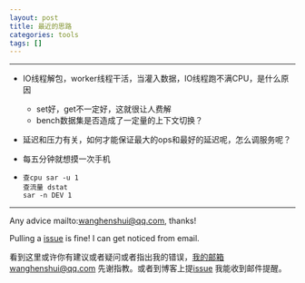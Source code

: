 ```yaml
---
layout: post
title: 最近的思路
categories: tools
tags: []
---
```

  

---

- IO线程解包，worker线程干活，当灌入数据，IO线程跑不满CPU，是什么原因

  - set好，get不一定好，这就很让人费解
  - bench数据集是否造成了一定量的上下文切换？

- 延迟和压力有关，如何才能保证最大的ops和最好的延迟呢，怎么调服务呢？

- 每五分钟就想摸一次手机

- ``` prettyprint
  查cpu sar -u 1
  查流量 dstat
  sar -n DEV 1
  ```

---

Any advice mailto:wanghenshui@qq.com, thanks! 

Pulling a [issue](https://github.com/wanghenshui/wanghenshui.github.io/issues/new) is fine! I can get noticed from email.

看到这里或许你有建议或者疑问或者指出我的错误，我的邮箱wanghenshui@qq.com 先谢指教。或者到博客上提[issue](https://github.com/wanghenshui/wanghenshui.github.io/issues/new) 我能收到邮件提醒。